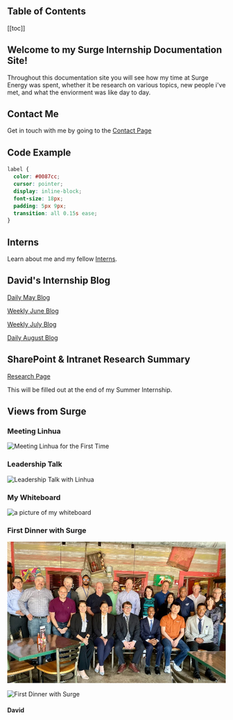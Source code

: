 ## Table of Contents

[[toc]]

## Welcome to my Surge Internship Documentation Site!

Throughout this documentation site you will see how my time at Surge Energy was spent, whether it be research on various topics, new people i've met, and what the enviorment was like day to day.

## Contact Me

Get in touch with me by going to the [Contact Page](/contact/)

## Code Example

```css
label {
  color: #0087cc;
  cursor: pointer;
  display: inline-block;
  font-size: 18px;
  padding: 5px 9px;
  transition: all 0.15s ease;
}
```

## Interns

Learn about me and my fellow [Interns](/interns/).

## David's Internship Blog

[Daily May Blog](/blog/may/)

[Weekly June Blog](/blog/june/)

[Weekly July Blog](/blog/july/)

[Daily August Blog](/blog/august/)

## SharePoint & Intranet Research Summary

[Research Page](/research/)

This will be filled out at the end of my Summer Internship.

## Views from Surge

### Meeting Linhua

![Meeting Linhua for the First Time](/assets/linhua.jpg)

### Leadership Talk

![Leadership Talk with Linhua](/assets/linhua3.jpg)

### My Whiteboard

![a picture of my whiteboard](/assets/board.jpg)

### First Dinner with Surge

<img src="./assets/firstdinner.jpg" />

![First Dinner with Surge](/assets/firstdinner.jpg)

#### David
